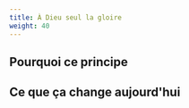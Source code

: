 ```yaml
---
title: À Dieu seul la gloire
weight: 40
--- 
```


## Pourquoi ce principe

## Ce que ça change aujourd'hui